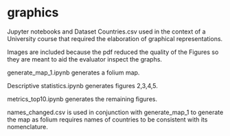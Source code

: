 # graphics
Jupyter notebooks and Dataset Countries.csv used in the context of a University course that required
the elaboration of graphical representations.

Images are included because the pdf reduced the quality of the Figures so they are meant to aid the evaluator inspect the graphs.

generate_map_1.ipynb generates a folium map.

Descriptive statistics.ipynb generates figures 2,3,4,5.

metrics_top10.ipynb generates the remaining figures.

names_changed.csv is used in conjunction with generate_map_1 to generate the map as folium requires
names of countries to be consistent with its nomenclature.
